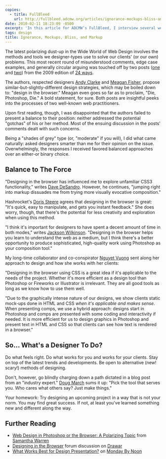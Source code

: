 ```yaml
---
copies:
  - title: FullBleed
    url: http://fullbleed.adcmw.org/articles/ignorance-mockups-bliss-and-markup
date: 2010-02-11 18:23:09 -0500
excerpt: 'In this article for ADCMW’s FullBleed, I interview several well-known web designers and get their thoughts on the controversial topic of designing in the browser.'
tags: design
title: Ignorance, Mockups, Bliss, and Markup
---
```


<!-- ![](http://fullbleed.adcmw.org/wp-content/uploads/2010/02/designvsbrowser-382x427.jpg) -->
<!-- Illustration courtesy of [Owen Shifflett](http://owenshifflett.com/). -->

The latest polarizing dust-up in the Wide World of Web Design involves the methods and tools we designer-types use to solve our clients' (or our own) problems. This most recent round of misunderstood comments, edge case examples, and generally circular arguing was touched off by two posts ([one](http://24ways.org/2009/ignorance-is-bliss) and [two](http://24ways.org/2009/make-your-mockup-in-markup)) from the 2009 edition of [24 ways](http://24ways.org/).

The authors, respected designers [Andy Clarke](http://www.stuffandnonsense.co.uk/) and [Meagan Fisher](http://owltastic.com/), propose similar-but-slightly-different design strategies, which may be boiled down to: "design in the browser." Meagan even goes so far as to proclaim, "Die, Photoshop, Die." A bold statement, for sure. Both posts are insightful peeks into the processes of two well-known web practitioners.

Upon first reading, though, I was disappointed that the authors failed to present a balance to their position: neither addressed the potential "gotchas" of his or her method. Most of the ensuing discussion in the posts' comments dealt with such concerns.

Being a "shades of grey" type (or, "moderate" if you will), I did what came naturally: asked designers smarter than me for their opinion on the issue. Overwhelmingly, the responses I received favored balanced approaches over an either-or binary choice.


## Balance to The Force

"Designing in the browser has influenced me to explore unfamiliar CSS3 functionality," writes [Dave DeSandro](http://desandro.com/). However, he continues, "jumping right into markup dissuades me from trying more visually evocative composition."

Hashrocket's [Doris Steere](http://itjustclicked.com/) agrees that designing in the browser is great: "It's quick, easy to manipulate, and gets you instant feedback." She does worry, though, that there's the potential for less creativity and exploration when using this method.

"I think it's important for designers to have spent a decent amount of time in both modes," writes [Jackson Wilkinson](http://jounce.net/). "Designing in the browser helps you learn to understand the web as a medium, but I think there's a better opportunity to produce sophisticated, high-quality work using Photoshop as your composition tool."

My long-time collaborator and co-conspirator [Nguyet Vuong](http://www.newwaydesign.com/) sent along her approach to design and how she works with her clients:

"Designing in the browser using CSS is a great idea if it's applicable to the needs of the project. Whether it's more efficient as a design tool than Photoshop or Fireworks or Illustrator is irrelevant. They are all good tools as long as we know how to use them well.

"Due to the graphically intense nature of our designs, we show clients static mock-ups done in HTML and CSS _when it's applicable and makes sense_. When presenting comps, we use a hybrid approach: designs start in Photoshop and comps are presented with some coding and interactivity if needed. It is more efficient for us to design graphics in Photoshop and present text in HTML and CSS so that clients can see how text is rendered in a browser."


## So… What's a Designer To Do?

Do what feels right. Do what works for you and works for your clients. Stay on top of the latest trends and developments. Be open to alternative (new! scary!) methods of designing.

Don't, however, go blindly charging down a path dictated in a blog post from an "industry expert." [Doug March](http://www.doug-march.com/) sums it up: "Pick the tool that serves you. Who cares what others say? Just make things."

Your homework: Try designing an upcoming project in a way that is not your norm. You may find great success. If not, at least you've learned something new and different along the way.


## Further Reading

- [Web Design in Photoshop or the Browser: A Polarizing Topic](http://badassideas.com/web-design-in-photoshop-or-the-browser-a-polarizing-topic/) from [Samantha Warren](http://badassideas.com/)
- [Designing in the Browser](http://www.drawar.com/forums/43/designing-in-the-browser/) forum discussion on [Drawar](http://www.drawar.com/)
- [What Works Best for Design Presentation?](http://mondaybynoon.com/2008/09/22/what-works-best-for-design-presentation/) on [Monday By Noon](http://mondaybynoon.com/)